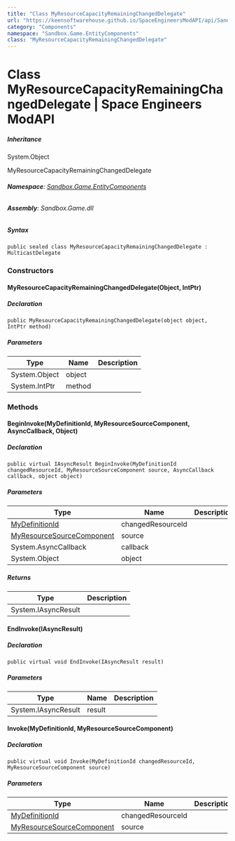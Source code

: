 ```yaml
---
title: "Class MyResourceCapacityRemainingChangedDelegate"
url: "https://keensoftwarehouse.github.io/SpaceEngineersModAPI/api/Sandbox.Game.EntityComponents.MyResourceCapacityRemainingChangedDelegate.html"
category: "Components"
namespace: "Sandbox.Game.EntityComponents"
class: "MyResourceCapacityRemainingChangedDelegate"
---
```


# Class MyResourceCapacityRemainingChangedDelegate | Space Engineers ModAPI

##### Inheritance

System.Object

MyResourceCapacityRemainingChangedDelegate

###### **Namespace**: [Sandbox.Game.EntityComponents](https://keensoftwarehouse.github.io/SpaceEngineersModAPI/api/Sandbox.Game.EntityComponents.html)

###### **Assembly**: Sandbox.Game.dll

##### Syntax

```
public sealed class MyResourceCapacityRemainingChangedDelegate : MulticastDelegate
```

### Constructors

#### MyResourceCapacityRemainingChangedDelegate(Object, IntPtr)

##### Declaration

```
public MyResourceCapacityRemainingChangedDelegate(object object, IntPtr method)
```

##### Parameters

| Type | Name | Description |
| --- | --- | --- |
| System.Object | object |     |
| System.IntPtr | method |     |

### Methods

#### BeginInvoke(MyDefinitionId, MyResourceSourceComponent, AsyncCallback, Object)

##### Declaration

```
public virtual IAsyncResult BeginInvoke(MyDefinitionId changedResourceId, MyResourceSourceComponent source, AsyncCallback callback, object object)
```

##### Parameters

| Type | Name | Description |
| --- | --- | --- |
| [MyDefinitionId](https://keensoftwarehouse.github.io/SpaceEngineersModAPI/api/VRage.Game.MyDefinitionId.html) | changedResourceId |     |
| [MyResourceSourceComponent](https://keensoftwarehouse.github.io/SpaceEngineersModAPI/api/Sandbox.Game.EntityComponents.MyResourceSourceComponent.html) | source |     |
| System.AsyncCallback | callback |     |
| System.Object | object |     |

##### Returns

| Type | Description |
| --- | --- |
| System.IAsyncResult |     |

#### EndInvoke(IAsyncResult)

##### Declaration

```
public virtual void EndInvoke(IAsyncResult result)
```

##### Parameters

| Type | Name | Description |
| --- | --- | --- |
| System.IAsyncResult | result |     |

#### Invoke(MyDefinitionId, MyResourceSourceComponent)

##### Declaration

```
public virtual void Invoke(MyDefinitionId changedResourceId, MyResourceSourceComponent source)
```

##### Parameters

| Type | Name | Description |
| --- | --- | --- |
| [MyDefinitionId](https://keensoftwarehouse.github.io/SpaceEngineersModAPI/api/VRage.Game.MyDefinitionId.html) | changedResourceId |     |
| [MyResourceSourceComponent](https://keensoftwarehouse.github.io/SpaceEngineersModAPI/api/Sandbox.Game.EntityComponents.MyResourceSourceComponent.html) | source |     |